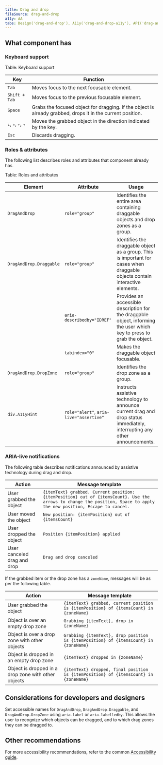 ```yaml
---
title: Drag and drop
fileSource: drag-and-drop
a11y: AA
tabs: Design('drag-and-drop'), A11y('drag-and-drop-a11y'), API('drag-and-drop-api'), Example('drag-and-drop-code'), Changelog('drag-and-drop-changelog')
---
```


## What component has

### Keyboard support

Table: Keyboard support

| Key                       | Function                          |
| ------------------------- | --------------------------------- |
| `Tab`                     | Moves focus to the next focusable element.           |
| <nobr>`Shift + Tab`</nobr> | Moves focus to the previous focusable element. |
| `Space`                   | Grabs the focused object for dragging. If the object is already grabbed, drops it in the current position.      |
| `↓`, `↑`, `←`, `→`        | Moves the grabbed object in the direction indicated by the key.  |
| `Esc`                     | Discards dragging.                                    |

### Roles & attributes

The following list describes roles and attributes that component already has.

Table: Roles and attributes

| Element                 | Attribute                      | Usage                                                                                                                                                                                                                               |
| ----------------------- | ------------------------------ | ----------------------------------------------------------------------------------------------------------------------------------------------------------------------------------------------------------------------------------- |
| `DragAndDrop`           | `role="group"`                 | Identifies the entire area containing draggable objects and drop zones as a group.                 |
| `DragAndDrop.Draggable` | `role="group"`                 | Identifies the draggable object as a group. This is important for cases when draggable objects contain interactive elements.                |
|                         | `aria-describedby="IDREF"`     | Provides an accessible description for the draggable object, informing the user which key to press to grab the object. <!-- currently description and the alert message aren't connected, we probably have to update the description to be the same as the alert message --> |
|                         | `tabindex="0"`                 | Makes the draggable object focusable.           |
| `DragAndDrop.DropZone`  | `role="group"`                 | Identifies the drop zone as a group.            |
| `div.A11yHint`          | `role="alert"`, `aria-live="assertive"` | Instructs assistive technology to announce current drag and drop status immediately, interrupting any other announcements.                 |

### ARIA-live notifications

The following table describes notifications announced by assistive technology during drag and drop.

| Action                      | Message template                                                           |
| --------------------------- | -------------------------------------------------------------------------- |
| User grabbed the object     | `{itemText} grabbed. Current position: {itemPosition} out of {itemsCount}. Use the arrows to change the position, Space to apply the new position, Escape to cancel.` |
| User moved the object       | `New position: {itemPosition} out of {itemsCount}`                         |
| User dropped the object     | `Position {itemPosition} applied`                                          |
| User canceled drag and drop | `Drag and drop canceled`                                                   |

If the grabbed item or the drop zone has a `zoneName`, messages will be as per the following table.

| Action                                               | Message template                                                                           |
|------------------------------------------------------|--------------------------------------------------------------------------------------------|
| User grabbed the object                              | `{itemText} grabbed, current position is {itemPosition} of {itemsCount} in {zoneName}`     |
| Object is over an empty drop zone                    | `Grabbing {itemText}, drop in {zoneName}`                                                  |
| Object is over a drop zone with other objects        | `Grabbing {itemText}, drop position is {itemPosition} of {itemsCount} in {zoneName}`       |
| Object is dropped in an empty drop zone              | `{itemText} dropped in {zoneName}`                                                         |
| Object is dropped in a drop zone with other objects  | `{itemText} dropped, final position is {itemPosition} of {itemsCount} in {zoneName}`       |

## Considerations for developers and designers

Set accessible names for `DragAndDrop`, `DragAndDrop.Draggable`, and `DragAndDrop.DropZone` using `aria-label` or `aria-labelledby`. This allows the user to recognize which objects can be dragged, and to which drag zones they can be dragged to.

## Other recommendations

For more accessibility recommendations, refer to the common [Accessibility guide](/core-principles/a11y/a11y).

<!--@include: ./drag-and-drop-a11y-report.md-->
